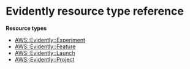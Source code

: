 # Evidently resource type reference<a name="AWS_Evidently"></a>

**Resource types**
+ [AWS::Evidently::Experiment](aws-resource-evidently-experiment.md)
+ [AWS::Evidently::Feature](aws-resource-evidently-feature.md)
+ [AWS::Evidently::Launch](aws-resource-evidently-launch.md)
+ [AWS::Evidently::Project](aws-resource-evidently-project.md)